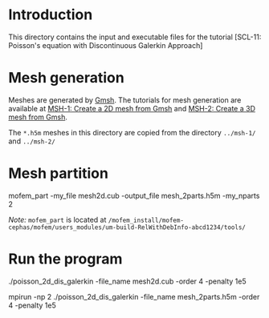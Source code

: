 # Introduction
This directory contains the input and executable files for the tutorial [SCL-11: Poisson's equation with Discontinuous Galerkin Approach]

# Mesh generation

Meshes are generated by [Gmsh](https://gmsh.info). The tutorials for mesh
generation are available at
[MSH-1: Create a 2D mesh from Gmsh](http://mofem.eng.gla.ac.uk/mofem/html/basic_tutorials_mesh_generation_2d.html)
and [MSH-2: Create a 3D mesh from Gmsh](http://mofem.eng.gla.ac.uk/mofem/html/basic_tutorials_mesh_generation_3d.html).

The `*.h5m` meshes in this directory are copied from the directory `../msh-1/`
and `../msh-2/`
# Mesh partition

mofem_part -my_file mesh2d.cub -output_file mesh_2parts.h5m -my_nparts 2

*Note:* `mofem_part` is located at `/mofem_install/mofem-cephas/mofem/users_modules/um-build-RelWithDebInfo-abcd1234/tools/`
# Run the program
./poisson_2d_dis_galerkin -file_name mesh2d.cub -order 4 -penalty 1e5

mpirun -np 2 ./poisson_2d_dis_galerkin -file_name mesh_2parts.h5m -order 4 -penalty 1e5
